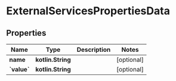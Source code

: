 
# ExternalServicesPropertiesData

## Properties
| Name | Type | Description | Notes |
| ------------ | ------------- | ------------- | ------------- |
| **name** | **kotlin.String** |  |  [optional] |
| **&#x60;value&#x60;** | **kotlin.String** |  |  [optional] |



